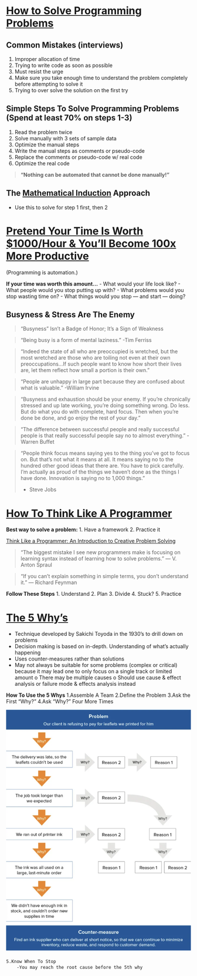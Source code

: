 # [How to Solve Programming Problems](https://simpleprogrammer.com/solving-problems-breaking-it-down/)

## Common Mistakes (interviews)
1. Improper allocation of time
1. Trying to write code as soon as possible
1. Must resist the urge
1. Make sure you take enough time to understand the problem completely before attempting to solve it
1. Trying to over solve the solution on the first try

## Simple Steps To Solve Programming Problems (Spend at least 70% on steps 1-3)
1.	Read the problem twice
2.	Solve manually with 3 sets of sample data
3.	Optimize the manual steps
4.	Write the manual steps as comments or pseudo-code
5.	Replace the comments or pseudo-code w/ real code
6.	Optimize the real code

> **“Nothing can be automated that cannot be done manually!”**

## The [Mathematical Induction]( https://en.wikipedia.org/wiki/Mathematical_induction) Approach
-	Use this to solve for step 1 first, then 2

# [Pretend Your Time Is Worth $1000/Hour & You’ll Become 100x More Productive]( https://medium.com/swlh/pretend-your-time-is-worth-1-000-hour-and-youll-become-100x-more-productive-f04628bb3e6d)

(Programming is automation.)

**If your time was worth this amount…**
    - What would your life look like?
    - What people would you stop putting up with?
    - What problems would you stop wasting time on?
    - What things would you stop — and start — doing?

## Busyness & Stress Are The Enemy

> “Busyness” Isn’t a Badge of Honor; It’s a Sign of Weakness

> “Being busy is a form of mental laziness.” -Tim Ferriss

> “Indeed the state of all who are preoccupied is wretched, but the most wretched are those who are toiling not even at their own preoccupations…If such people want to know how short their lives are, let them reflect how small a portion is their own.”

> “People are unhappy in large part because they are confused about what is valuable.” -William Irvine

> “Busyness and exhaustion should be your enemy. If you’re chronically stressed and up late working, you’re doing something wrong. Do less. But do what you do with complete, hard focus. Then when you’re done be done, and go enjoy the rest of your day.”

> “The difference between successful people and really successful people is that really successful people say no to almost everything.” -Warren Buffet

> “People think focus means saying yes to the thing you’ve got to focus on. But that’s not what it means at all. It means saying no to the hundred other good ideas that there are. You have to pick carefully. I’m actually as proud of the things we haven’t done as the things I have done. Innovation is saying no to 1,000 things.”
> - Steve Jobs

# [How To Think Like A Programmer]( https://www.freecodecamp.org/news/how-to-think-like-a-programmer-lessons-in-problem-solving-d1d8bf1de7d2/)

**Best way to solve a problem:**
    1.	Have a framework
    2.	Practice it

[Think Like a Programmer: An Introduction to Creative Problem Solving
](https://www.amazon.com/dp/1593274246/?tag=richardreeze-20)

> “The biggest mistake I see new programmers make is focusing on learning syntax instead of learning how to solve   problems.” — V. Anton Spraul

> “If you can’t explain something in simple terms, you don’t understand it.” — Richard Feynman

**Follow These Steps**
    1. Understand
    2. Plan
    3. Divide
    4. Stuck?
    5. Practice

# [The 5 Why’s](https://www.mindtools.com/pages/article/newTMC_5W.htm)

-	Technique developed by Sakichi Toyoda in the 1930’s to drill down on problems
-	Decision making is based on in-depth. Understanding of what’s actually happening
-	Uses counter-measures rather than solutions
-	May not always be suitable for some problems (complex or critical) because it may lead one to only focus on a single track or limited amount
o	There may be multiple causes
o	Should use cause & effect analysis or failure mode & effects analysis instead

**How To Use the 5 Whys**
    1.Assemble A Team
    2.Define the Problem
    3.Ask the First “Why?”
    4.Ask “Why?” Four More Times

![](5whys.png)

    5.Know When To Stop
        -You may reach the root cause before the 5th why








